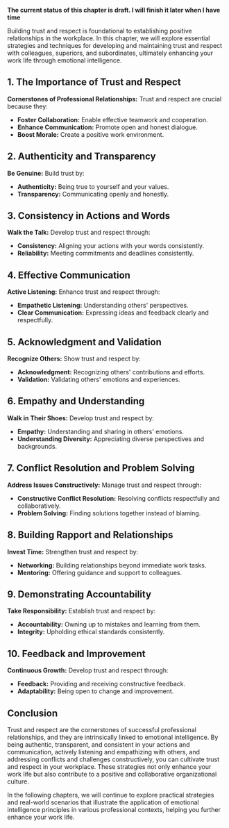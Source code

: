 **The current status of this chapter is draft. I will finish it later when I have time**

Building trust and respect is foundational to establishing positive relationships in the workplace. In this chapter, we will explore essential strategies and techniques for developing and maintaining trust and respect with colleagues, superiors, and subordinates, ultimately enhancing your work life through emotional intelligence.

**1. The Importance of Trust and Respect**
------------------------------------------

**Cornerstones of Professional Relationships:** Trust and respect are crucial because they:

* **Foster Collaboration:** Enable effective teamwork and cooperation.
* **Enhance Communication:** Promote open and honest dialogue.
* **Boost Morale:** Create a positive work environment.

**2. Authenticity and Transparency**
------------------------------------

**Be Genuine:** Build trust by:

* **Authenticity:** Being true to yourself and your values.
* **Transparency:** Communicating openly and honestly.

**3. Consistency in Actions and Words**
---------------------------------------

**Walk the Talk:** Develop trust and respect through:

* **Consistency:** Aligning your actions with your words consistently.
* **Reliability:** Meeting commitments and deadlines consistently.

**4. Effective Communication**
------------------------------

**Active Listening:** Enhance trust and respect through:

* **Empathetic Listening:** Understanding others' perspectives.
* **Clear Communication:** Expressing ideas and feedback clearly and respectfully.

**5. Acknowledgment and Validation**
------------------------------------

**Recognize Others:** Show trust and respect by:

* **Acknowledgment:** Recognizing others' contributions and efforts.
* **Validation:** Validating others' emotions and experiences.

**6. Empathy and Understanding**
--------------------------------

**Walk in Their Shoes:** Develop trust and respect by:

* **Empathy:** Understanding and sharing in others' emotions.
* **Understanding Diversity:** Appreciating diverse perspectives and backgrounds.

**7. Conflict Resolution and Problem Solving**
----------------------------------------------

**Address Issues Constructively:** Manage trust and respect through:

* **Constructive Conflict Resolution:** Resolving conflicts respectfully and collaboratively.
* **Problem Solving:** Finding solutions together instead of blaming.

**8. Building Rapport and Relationships**
-----------------------------------------

**Invest Time:** Strengthen trust and respect by:

* **Networking:** Building relationships beyond immediate work tasks.
* **Mentoring:** Offering guidance and support to colleagues.

**9. Demonstrating Accountability**
-----------------------------------

**Take Responsibility:** Establish trust and respect by:

* **Accountability:** Owning up to mistakes and learning from them.
* **Integrity:** Upholding ethical standards consistently.

**10. Feedback and Improvement**
--------------------------------

**Continuous Growth:** Develop trust and respect through:

* **Feedback:** Providing and receiving constructive feedback.
* **Adaptability:** Being open to change and improvement.

**Conclusion**
--------------

Trust and respect are the cornerstones of successful professional relationships, and they are intrinsically linked to emotional intelligence. By being authentic, transparent, and consistent in your actions and communication, actively listening and empathizing with others, and addressing conflicts and challenges constructively, you can cultivate trust and respect in your workplace. These strategies not only enhance your work life but also contribute to a positive and collaborative organizational culture.

In the following chapters, we will continue to explore practical strategies and real-world scenarios that illustrate the application of emotional intelligence principles in various professional contexts, helping you further enhance your work life.
